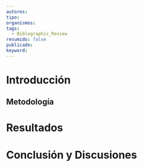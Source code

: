 ```yaml
---
autores: 
tipo: 
organismos: 
tags:
  - Biblographic_Review
resumido: false
publicado: 
keyword:
---
```


# Introducción

## Metodología
# Resultados

# Conclusión y Discusiones
